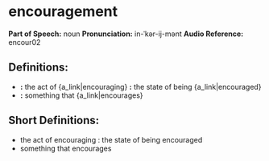 # encouragement

**Part of Speech:** noun
**Pronunciation:** in-ˈkər-ij-mənt
**Audio Reference:** encour02

## Definitions:
- **:** the act of {a_link|encouraging} **:** the state of being {a_link|encouraged}
- **:** something that {a_link|encourages}

## Short Definitions:
- the act of encouraging : the state of being encouraged
- something that encourages
